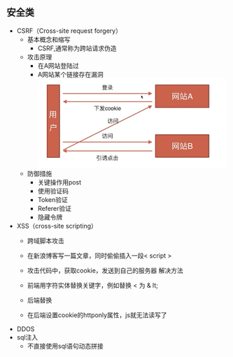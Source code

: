 ## 安全类

* CSRF（Cross-site request forgery）
  * 基本概念和缩写
    * CSRF,通常称为跨站请求伪造
  * 攻击原理
    * 在A网站登陆过
    * A网站某个链接存在漏洞
  ![CSRF](../images/CSRF.png)
  * 防御措施
    * 关键操作用post
    * 使用验证码
    * Token验证
    * Referer验证
    * 隐藏令牌
* XSS（cross-site scripting）
  * 跨域脚本攻击
  * 在新浪博客写一篇文章，同时偷偷插入一段< script >
  * 攻击代码中，获取cookie，发送到自己的服务器
  解决方法

  * 前端用字符实体替换关键字，例如替换 < 为 & lt;
  * 后端替换
  * 在后端设置cookie的httponly属性，js就无法读写了
* DDOS
* sql注入
  * 不直接使用sql语句动态拼接